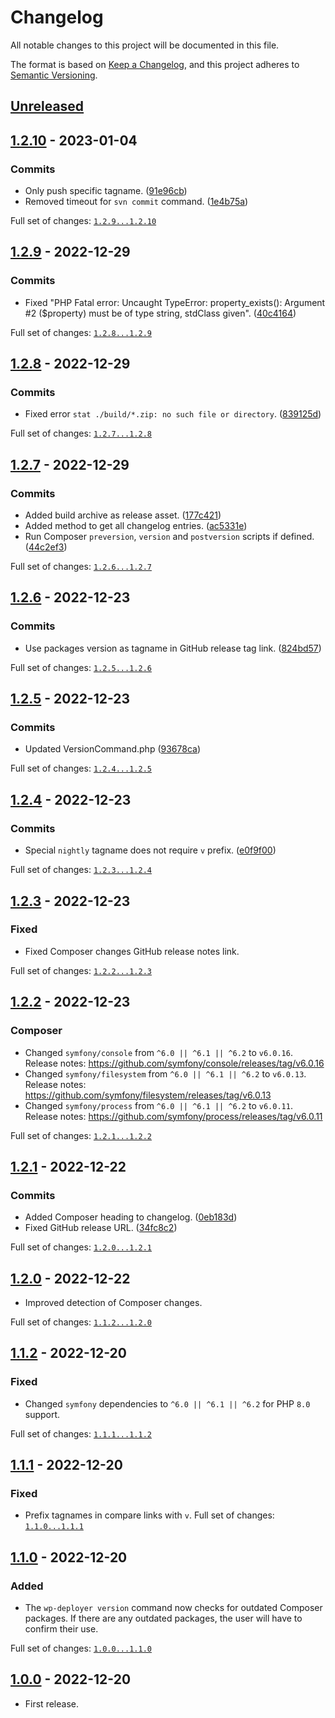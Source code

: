 # Changelog

All notable changes to this project will be documented in this file.

The format is based on [Keep a Changelog](https://keepachangelog.com/en/1.0.0/),
and this project adheres to [Semantic Versioning](https://semver.org/spec/v2.0.0.html).

## [Unreleased]

## [1.2.10] - 2023-01-04

### Commits

- Only push specific tagname. ([91e96cb](https://github.com/pronamic/wp-deployer/commit/91e96cba5126a87be4707f84fa931ef45e1be9d0))
- Removed timeout for `svn commit` command. ([1e4b75a](https://github.com/pronamic/wp-deployer/commit/1e4b75a03a96de6649fcde3db79249aac6db379a))

Full set of changes: [`1.2.9...1.2.10`][1.2.10]

[1.2.10]: https://github.com/pronamic/wp-deployer/compare/v1.2.9...v1.2.10

## [1.2.9] - 2022-12-29

### Commits

- Fixed "PHP Fatal error:  Uncaught TypeError: property_exists(): Argument #2 ($property) must be of type string, stdClass given". ([40c4164](https://github.com/pronamic/wp-deployer/commit/40c4164d079d8115e2aefea5bd9c9745ecdafa7e))

Full set of changes: [`1.2.8...1.2.9`][1.2.9]

[1.2.9]: https://github.com/pronamic/wp-deployer/compare/v1.2.8...v1.2.9

## [1.2.8] - 2022-12-29

### Commits

- Fixed error `stat ./build/*.zip: no such file or directory`. ([839125d](https://github.com/pronamic/wp-deployer/commit/839125d6b6264f77905db0784895e9f924b9a0e0))

Full set of changes: [`1.2.7...1.2.8`][1.2.8]

[1.2.8]: https://github.com/pronamic/wp-deployer/compare/v1.2.7...v1.2.8

## [1.2.7] - 2022-12-29

### Commits

- Added build archive as release asset. ([177c421](https://github.com/pronamic/wp-deployer/commit/177c421046d057d7429e7287783b545c97727e79))
- Added method to get all changelog entries. ([ac5331e](https://github.com/pronamic/wp-deployer/commit/ac5331ea16d00ebc4433fd6329b51ff89ce29751))
- Run Composer `preversion`, `version` and `postversion` scripts if defined. ([44c2ef3](https://github.com/pronamic/wp-deployer/commit/44c2ef363e96f62fd1006e2090d5c0458b403337))

Full set of changes: [`1.2.6...1.2.7`][1.2.7]

[1.2.7]: https://github.com/pronamic/wp-deployer/compare/v1.2.6...v1.2.7

## [1.2.6] - 2022-12-23

### Commits

- Use packages version as tagname in GitHub release tag link. ([824bd57](https://github.com/pronamic/wp-deployer/commit/824bd57cd7cd079212c96535fef3fb5dda7dd703))

Full set of changes: [`1.2.5...1.2.6`][1.2.6]

[1.2.6]: https://github.com/pronamic/wp-deployer/compare/v1.2.5...v1.2.6

## [1.2.5] - 2022-12-23

### Commits

- Updated VersionCommand.php ([93678ca](https://github.com/pronamic/wp-deployer/commit/93678cabe0b43dd2103b9a649faeb44c199a054c))

Full set of changes: [`1.2.4...1.2.5`][1.2.5]

[1.2.5]: https://github.com/pronamic/wp-deployer/compare/v1.2.4...v1.2.5

## [1.2.4] - 2022-12-23

### Commits

- Special `nightly` tagname does not require `v` prefix. ([e0f9f00](https://github.com/pronamic/wp-deployer/commit/e0f9f009f121bef480738f0e3205cb9e2e6f0786))

Full set of changes: [`1.2.3...1.2.4`][1.2.4]

[1.2.4]: https://github.com/pronamic/wp-deployer/compare/v1.2.3...v1.2.4

## [1.2.3] - 2022-12-23
### Fixed

- Fixed Composer changes GitHub release notes link.

Full set of changes: [`1.2.2...1.2.3`][1.2.3]

[1.2.3]: https://github.com/pronamic/wp-deployer/compare/v1.2.2...v1.2.3

## [1.2.2] - 2022-12-23

### Composer

- Changed `symfony/console` from `^6.0 || ^6.1 || ^6.2` to `v6.0.16`.
	Release notes: https://github.com/symfony/console/releases/tag/v6.0.16
- Changed `symfony/filesystem` from `^6.0 || ^6.1 || ^6.2` to `v6.0.13`.
	Release notes: https://github.com/symfony/filesystem/releases/tag/v6.0.13
- Changed `symfony/process` from `^6.0 || ^6.1 || ^6.2` to `v6.0.11`.
	Release notes: https://github.com/symfony/process/releases/tag/v6.0.11

Full set of changes: [`1.2.1...1.2.2`][1.2.2]

[1.2.2]: https://github.com/pronamic/wp-deployer/compare/v1.2.1...v1.2.2

## [1.2.1] - 2022-12-22

### Commits

- Added Composer heading to changelog. ([0eb183d](https://github.com/pronamic/wp-deployer/commit/0eb183d6f6ce26415331fcb75caecc2af78fcf12))
- Fixed GitHub release URL. ([34fc8c2](https://github.com/pronamic/wp-deployer/commit/34fc8c2c56bae2295310fb52a82f6b8b7a664daf))

Full set of changes: [`1.2.0...1.2.1`][1.2.1]

[1.2.1]: https://github.com/pronamic/wp-deployer/compare/v1.2.0...v1.2.1

## [1.2.0] - 2022-12-22
- Improved detection of Composer changes.

Full set of changes: [`1.1.2...1.2.0`][1.2.0]

[1.2.0]: https://github.com/pronamic/wp-deployer/compare/v1.1.2...v1.2.0

## [1.1.2] - 2022-12-20
### Fixed

- Changed `symfony` dependencies to `^6.0 || ^6.1 || ^6.2` for PHP `8.0` support.

Full set of changes: [`1.1.1...1.1.2`][1.1.2]

[1.1.2]: https://github.com/pronamic/wp-deployer/compare/v1.1.1...v1.1.2

## [1.1.1] - 2022-12-20
### Fixed

- Prefix tagnames in compare links with `v`.
Full set of changes: [`1.1.0...1.1.1`][1.1.1]

[1.1.1]: https://github.com/pronamic/wp-deployer/compare/v1.1.0...v1.1.1

## [1.1.0] - 2022-12-20
### Added

- The `wp-deployer version` command now checks for outdated Composer packages. If there are any outdated packages, the user will have to confirm their use.

Full set of changes: [`1.0.0...1.1.0`][1.1.0]

[1.1.0]: https://github.com/pronamic/wp-deployer/compare/v1.0.0...v1.1.0

## [1.0.0] - 2022-12-20

- First release.

[unreleased]: https://github.com/pronamic/wp-deployer/compare/v1.0.0...HEAD
[1.0.0]: https://github.com/pronamic/wp-deployer/releases/tag/v1.0.0
